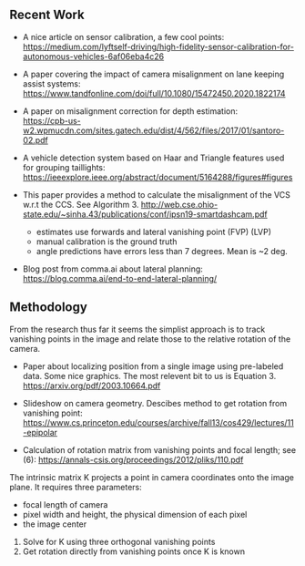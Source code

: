 
Recent Work
------

- A nice article on sensor calibration, a few cool points:
  https://medium.com/lyftself-driving/high-fidelity-sensor-calibration-for-autonomous-vehicles-6af06eba4c26

- A paper covering the impact of camera misalignment on lane keeping assist systems:
  https://www.tandfonline.com/doi/full/10.1080/15472450.2020.1822174

- A paper on misalignment correction for depth estimation:   
  https://cpb-us-w2.wpmucdn.com/sites.gatech.edu/dist/4/562/files/2017/01/santoro-02.pdf

- A vehicle detection system based on Haar and Triangle features used for grouping taillights:
  https://ieeexplore.ieee.org/abstract/document/5164288/figures#figures
  
- This paper provides a method to calculate the misalignment of the VCS w.r.t the CCS. See Algorithm 3.
  http://web.cse.ohio-state.edu/~sinha.43/publications/conf/ipsn19-smartdashcam.pdf
 
  * estimates use forwards and lateral vanishing point (FVP) (LVP) 
  * manual calibration is the ground truth
  * angle predictions have errors less than 7 degrees. Mean is ~2 deg.

- Blog post from comma.ai about lateral planning:
  https://blog.comma.ai/end-to-end-lateral-planning/
 
 Methodology 
------

From the research thus far it seems the simplist approach is to track vanishing points in the image and relate those to the relative rotation of the camera.

- Paper about localizing position from a single image using pre-labeled data. Some nice graphics. The most relevent bit to us is Equation 3. 
  https://arxiv.org/pdf/2003.10664.pdf

- Slideshow on camera geometry. Descibes method to get rotation from vanishing point:
  https://www.cs.princeton.edu/courses/archive/fall13/cos429/lectures/11-epipolar

- Calculation of rotation matrix from vanishing points and focal length; see (6):
  https://annals-csis.org/proceedings/2012/pliks/110.pdf

The intrinsic matrix K projects a point in camera coordinates onto the image plane. It requires three parameters:

  * focal length of camera 
  * pixel width and height, the physical dimension of each pixel 
  * the image center 

  1. Solve for K using three orthogonal vanishing points
  2. Get rotation directly from vanishing points once K is known



